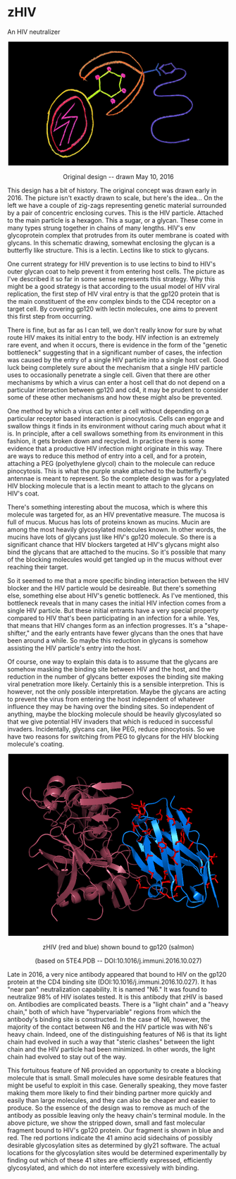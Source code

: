 # zHIV
An HIV neutralizer
<p align="center">
  <img src="HIV-blocker-20160510-blk-1080p.png" width="500"/>
</p>
<p align="center">
  Original design -- drawn May 10, 2016
</p>
This design has a bit of history. The original concept was drawn early in 2016. The picture isn't exactly drawn to scale, but here's the idea... On the left we have a couple of zig-zags representing genetic material surrounded by a pair of concentric enclosing curves. This is the HIV particle. Attached to the main particle is a hexagon. This a sugar, or a glycan. These come in many types strung together in chains of many lengths. HIV's env glycoprotein complex that protrudes from its outer membrane is coated with glycans. In this schematic drawing, somewhat enclosing the glycan is a butterfly like structure. This is a lectin. Lectins like to stick to glycans.
<p>
One current strategy for HIV prevention is to use lectins to bind to HIV's outer glycan coat to help prevent it from entering host cells. The picture as I've described it so far in some sense represents this strategy. Why this might be a good strategy is that according to the usual model of HIV viral replication, the first step of HIV viral entry is that the gp120 protein that is the main constituent of the env complex binds to the CD4 receptor on a target cell. By covering gp120 with lectin molecules, one aims to prevent this first step from occurring.
</p>
There is fine, but as far as I can tell, we don't really know for sure by what route HIV makes its initial entry to the body. HIV infection is an extremely rare event, and when it occurs, there is evidence in the form of the "genetic bottleneck" suggesting that in a significant number of cases, the infection was caused by the entry of a single HIV particle into a single host cell. Good luck being completely sure about the mechanism that a single HIV particle uses to occasionally penetrate a single cell. Given that there are other mechanisms by which a virus can enter a host cell that do not depend on a particular interaction between gp120 and cd4, it may be prudent to consider some of these other mechanisms and how these might also be prevented.

One method by which a virus can enter a cell without depending on a particular receptor based interaction is pinocytosis. Cells can engorge and swallow things it finds in its environment without caring much about what it is. In principle, after a cell swallows something from its environment in this fashion, it gets broken down and recycled. In practice there is some evidence that a productive HIV infection might originate in this way. There are ways to reduce this method of entry into a cell, and for a protein, attaching a PEG (polyethylene glycol) chain to the molecule can reduce pinocytosis. This is what the purple snake attached to the butterfly's antennae is meant to represent. So the complete design was for a pegylated HIV blocking molecule that is a lectin meant to attach to the glycans on HIV's coat.

There's something interesting about the mucosa, which is where this molecule was targeted for, as an HIV preventative measure. The mucosa is full of mucus. Mucus has lots of proteins known as mucins. Mucin are among the most heavily glycosylated molecules known. In other words, the mucins have lots of glycans just like HIV's gp120 molecule. So there is a significant chance that HIV blockers targeted at HIV's glycans might also bind the glycans that are attached to the mucins. So it's possible that many of the blocking molecules would get tangled up in the mucus without ever reaching their target.

So it seemed to me that a more specific binding interaction between the HIV blocker and the HIV particle would be desireable. But there's something else, something else about HIV's genetic bottleneck. As I've mentioned, this bottleneck reveals that in many cases the initial HIV infection comes from a single HIV particle. But these initial entrants have a very special property compared to HIV that's been participating in an infection for a while. Yes, that means that HIV changes form as an infection progresses. It's a "shape-shifter," and the early entrants have fewer glycans than the ones that have been around a while. So maybe this reduction in glycans is somehow assisting the HIV particle's entry into the host.

Of course, one way to explain this data is to assume that the glycans are somehow masking the binding site between HIV and the host, and the reduction in the number of glycans better exposes the binding site making viral penetration more likely. Certainly this is a sensible interpretion. This is however, not the only possible interpretation. Maybe the glycans are acting to prevent the virus from entering the host independent of whatever influence they may be having over the binding sites. So independent of anything, maybe the blocking molecule should be heavily glycosylated so that we give potential HIV invaders that which is reduced in successful invaders. Incidentally, glycans can, like PEG, reduce pinocytosis. So we have two reasons for switching from PEG to glycans for the HIV blocking molecule's coating.

<p align="center">
  <img src="5te4frag.png" width="500"/>
</p>
<p align="center">
  zHIV (red and blue) shown bound to gp120 (salmon)
</p>
<p align="center">
  (based on 5TE4.PDB -- DOI:10.1016/j.immuni.2016.10.027)
</p>

Late in 2016, a very nice antibody appeared that bound to HIV on the gp120 protein at the CD4 binding site (DOI:10.1016/j.immuni.2016.10.027). It has "near pan" neutralization capability. It is named "N6." It was found to neutralize 98% of HIV isolates tested. It is this antibody that zHIV is based on. Antibodies are complicated beasts. There is a "light chain" and a "heavy chain," both of which have "hypervariable" regions from which the antibody's binding site is constructed. In the case of N6, however, the majority of the contact between N6 and the HIV particle was with N6's heavy chain. Indeed, one of the distinguishing features of N6 is that its light chain had evolved in such a way that "steric clashes" between the light chain and the HIV particle had been minimized. In other words, the light chain had evolved to stay out of the way.

This fortuitous feature of N6 provided an opportunity to create a blocking molecule that is small. Small molecules have some desirable features that might be useful to exploit in this case. Generally speaking, they move faster making them more likely to find their binding partner more quickly and easily than large molecules, and they can also be cheaper and easier to produce. So the essence of the design was to remove as much of the antibody as possible leaving only the heavy chain's terminal module. In the above picture, we show the stripped down, small and fast molecular fragment bound to HIV's gp120 protein. Our fragment is shown in blue and red. The red portions indicate the 41 amino acid sidechains of possibly desirable glycosylation sites as determined by gly21 software. The actual locations for the glycosylation sites would be determined experimentally by finding out which of these 41 sites are efficiently expressed, efficiently glycosylated, and which do not interfere excessively with binding.

